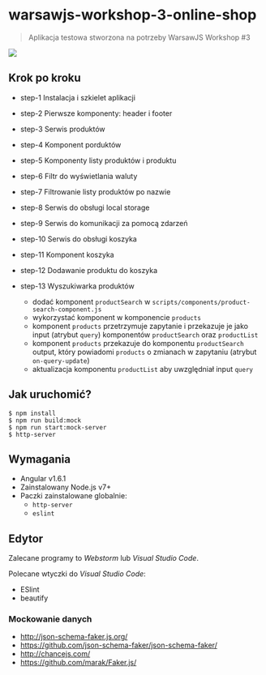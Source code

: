 # warsawjs-workshop-3-online-shop

> Aplikacja testowa stworzona na potrzeby WarsawJS Workshop #3

![](http://warsawjs.com/assets/images/logo/logo-transparent-240x240.png)

## Krok po kroku

* step-1 Instalacja i szkielet aplikacji
* step-2 Pierwsze komponenty: header i footer
* step-3 Serwis produktów
* step-4 Komponent porduktów
* step-5 Komponenty listy produktów i produktu
* step-6 Filtr do wyświetlania waluty
* step-7 Filtrowanie listy produktów po nazwie
* step-8 Serwis do obsługi local storage
* step-9 Serwis do komunikacji za pomocą zdarzeń
* step-10 Serwis do obsługi koszyka
* step-11 Komponent koszyka
* step-12 Dodawanie produktu do koszyka
* step-13 Wyszukiwarka produktów

    - dodać komponent `productSearch` w `scripts/components/product-search-component.js`
    - wykorzystać komponent w komponencie `products`
    - komponent `products` przetrzymuje zapytanie i przekazuje je jako input (atrybut `query`) komponentów `productSearch` oraz `productList`
    - komponent `products` przekazuje do komponentu `productSearch` output, który powiadomi `products` o zmianach w zapytaniu (atrybut `on-query-update`)
    - aktualizacja komponentu `productList` aby uwzględniał input `query`


## Jak uruchomić?

```
$ npm install
$ npm run build:mock
$ npm run start:mock-server
$ http-server
```

## Wymagania

* Angular v1.6.1
* Zainstalowany Node.js v7+
* Paczki zainstalowane globalnie:
    - `http-server`
    - `eslint`

## Edytor

Zalecane programy to *Webstorm* lub *Visual Studio Code*.

Polecane wtyczki do *Visual Studio Code*:

* ESlint
* beautify

### Mockowanie danych

* http://json-schema-faker.js.org/
* https://github.com/json-schema-faker/json-schema-faker/
* http://chancejs.com/
* https://github.com/marak/Faker.js/
